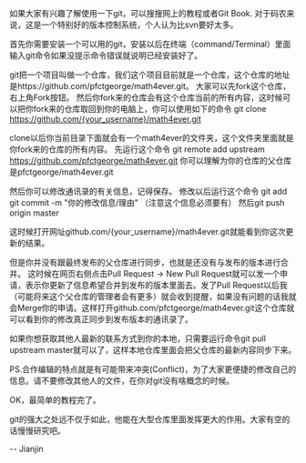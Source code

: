 如果大家有兴趣了解使用一下git，可以搜搜网上的教程或者Git Book.
对于码农来说，这是一个特别好的版本控制系统，个人认为比svn要好太多。

首先你需要安装一个可以用的git，安装以后在终端（command/Terminal）里面输入git命令如果没提示命令错误就说明已经安装好了。

git把一个项目叫做一个仓库，我们这个项目目前就是一个仓库，这个仓库的地址是https://github.com/pfctgeorge/math4ever.git。
大家可以先fork这个仓库，右上角Fork按钮。
然后你fork来的仓库会有这个仓库当前的所有内容，这时候可以把你fork来的仓库取回到你的电脑上，你可以使用如下的命令
   git clone https://github.com/{your_username}/math4ever.git

clone以后你当前目录下面就会有一个math4ever的文件夹，这个文件夹里面就是你fork来的仓库的所有内容。
先运行这个命令 git remote add upstream https://github.com/pfctgeorge/math4ever.git
你可以理解为你的仓库的父仓库是pfctgeorge/math4ever.git

然后你可以修改通讯录的有关信息，记得保存。
修改以后运行这个命令
git add <file-name>
git commit -m "你的修改信息/理由" （注意这个信息必须要有）
然后git push origin master

这时候打开网址github.com/{your_username}/math4ever.git就能看到你这次更新的结果。

但是你并没有跟最终发布的父仓库进行同步，也就是还没有与发布的版本进行合并。
这时候在网页右侧点击Pull Request -> New Pull Request就可以发一个申请，表示你更新了信息希望合并到发布的版本里面去。发了Pull Request以后我（可能将来这个父仓库的管理者会有更多）就会收到提醒，如果没有问题的话我就会Merge你的申请。这样打开github.com/pfctgeorge/math4ever.git这个仓库就可以看到你的修改真正同步到发布版本的通讯录了。

如果你想获取其他人最新的联系方式到你的本地，只需要运行命令git pull upstream master就可以了，这样本地仓库里面会把父仓库的最新内容同步下来。

PS.合作编辑的特点就是有可能带来冲突(Conflict)，为了大家更便捷的修改自己的信息。请不要修改其他人的文件，在你对git没有啥概念的时候。

OK，最简单的教程完了。

git的强大之处远不仅于如此，他能在大型仓库里面发挥更大的作用。大家有空的话慢慢研究吧。


-- Jianjin
